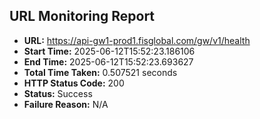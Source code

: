 ## URL Monitoring Report

- **URL:** https://api-gw1-prod1.fisglobal.com/gw/v1/health
- **Start Time:** 2025-06-12T15:52:23.186106
- **End Time:** 2025-06-12T15:52:23.693627
- **Total Time Taken:** 0.507521 seconds
- **HTTP Status Code:** 200
- **Status:** Success
- **Failure Reason:** N/A

